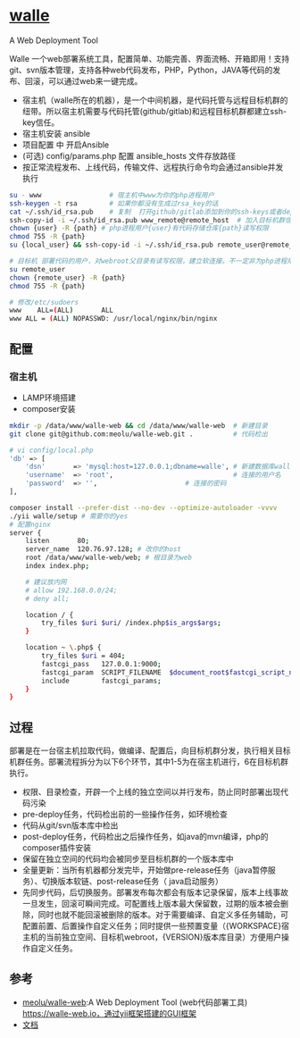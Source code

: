 # [walle](https://github.com/meolu/walle-web)

A Web Deployment Tool

Walle 一个web部署系统工具，配置简单、功能完善、界面流畅、开箱即用！支持git、svn版本管理，支持各种web代码发布，PHP，Python，JAVA等代码的发布、回滚，可以通过web来一键完成。

* 宿主机（walle所在的机器），是一个中间机器，是代码托管与远程目标机群的纽带。所以宿主机需要与代码托管(github/gitlab)和远程目标机群都建立ssh-key信任。
* 宿主机安装 ansible
* 项目配置 中 开启Ansible
* (可选) config/params.php 配置 ansible_hosts 文件存放路径
* 按正常流程发布、上线代码，传输文件、远程执行命令均会通过ansible并发执行

```sh
su - www                 # 宿主机中www为你的php进程用户
ssh-keygen -t rsa        # 如果你都没有生成过rsa_key的话
cat ~/.ssh/id_rsa.pub    # 复制  打开github/gitlab添加到你的ssh-keys或者deploy-keys里
ssh-copy-id -i ~/.ssh/id_rsa.pub www_remote@remote_host  # 加入目标机群信任，需要输入www_remote密码
chown {user} -R {path} # php进程用户{user}有代码存储仓库{path}读写权限
chmod 755 -R {path}
su {local_user} && ssh-copy-id -i ~/.ssh/id_rsa.pub remote_user@remote_server # 确认宿主机php进程{local_user}用户ssh-key加入目标机器的{remote_user}用户ssh-key信任列表，且{remote_user}有目标机器发布版本库{path}写入权限。

# 目标机 部署代码的用户，对webroot父目录有读写权限，建立软连接。不一定非为php进程用户
su remote_user
chown {remote_user} -R {path}
chmod 755 -R {path}

# 修改/etc/sudoers
www    ALL=(ALL)       ALL
www ALL = (ALL) NOPASSWD: /usr/local/nginx/bin/nginx
```
## 配置

### 宿主机

* LAMP环境搭建
* composer安装

```sh
mkdir -p /data/www/walle-web && cd /data/www/walle-web  # 新建目录
git clone git@github.com:meolu/walle-web.git .          # 代码检出

# vi config/local.php
'db' => [
    'dsn'       => 'mysql:host=127.0.0.1;dbname=walle', # 新建数据库walle
    'username'  => 'root',                              # 连接的用户名
    'password'  => '',                      # 连接的密码
],

composer install --prefer-dist --no-dev --optimize-autoloader -vvvv
./yii walle/setup # 需要你的yes
# 配置nginx
server {
    listen       80;
    server_name  120.76.97.128; # 改你的host
    root /data/www/walle-web/web; # 根目录为web
    index index.php;

    # 建议放内网
    # allow 192.168.0.0/24;
    # deny all;

    location / {
        try_files $uri $uri/ /index.php$is_args$args;
    }

    location ~ \.php$ {
        try_files $uri = 404;
        fastcgi_pass   127.0.0.1:9000;
        fastcgi_param  SCRIPT_FILENAME  $document_root$fastcgi_script_name;
        include        fastcgi_params;
    }
}
```
## 过程

部署是在一台宿主机拉取代码，做编译、配置后，向目标机群分发，执行相关目标机群任务。部署流程拆分为以下6个环节，其中1-5为在宿主机进行，6在目标机群执行。

* 权限、目录检查，开辟一个上线的独立空间以并行发布，防止同时部署出现代码污染
* pre-deploy任务，代码检出前的一些操作任务，如环境检查
* 代码从git/svn版本库中检出
* post-deploy任务，代码检出之后操作任务，如java的mvn编译，php的composer插件安装
* 保留在独立空间的代码均会被同步至目标机群的一个版本库中
* 全量更新：当所有机器都分发完毕，开始做pre-release任务（java暂停服务）、切换版本软链、post-release任务（ java启动服务）
* 先同步代码，后切换服务。部署发布每次都会有版本记录保留，版本上线事故一旦发生，回滚可瞬间完成。可配置线上版本最大保留数，过期的版本被会删除，同时也就不能回滚被删除的版本。对于需要编译、自定义多任务辅助，可配置前置、后置操作自定义任务；同时提供一些预置变量（{WORKSPACE}宿主机的当前独立空间、目标机webroot，{VERSION}版本库目录）方便用户操作自定义任务。

## 参考

* [meolu/walle-web](https://github.com/meolu/walle-web):A Web Deployment Tool (web代码部署工具) https://walle-web.io，通过yii框架搭建的GUI框架
* [文档](https://www.walle-web.io/docs/installation.html)
